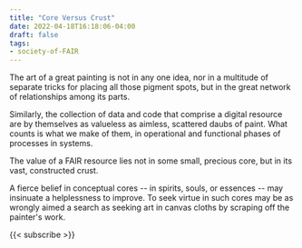 ```yaml
---
title: "Core Versus Crust"
date: 2022-04-18T16:18:06-04:00
draft: false
tags:
- society-of-FAIR
---
```


The art of a great painting is not in any one idea, nor in a multitude of separate tricks for placing all those pigment spots, but in the great network of relationships among its parts.

Similarly, the collection of data and code that comprise a digital resource are by themselves as valueless as aimless, scattered daubs of paint. What counts is what we make of them, in operational and functional phases of processes in systems.

The value of a FAIR resource lies not in some small, precious core, but in its vast, constructed crust.

A fierce belief in conceptual cores -- in spirits, souls, or essences -- may insinuate a helplessness to improve. To seek virtue in such cores may be as wrongly aimed a search as seeking art in canvas cloths by scraping off the painter's work.

{{< subscribe >}}